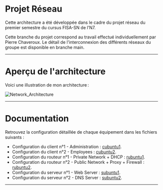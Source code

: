 # Projet Réseau

Cette architecture a été développée dans le cadre du projet réseau du premier semestre du cursus FISA-SN de l'N7.

Cette branche du projet correspond au travail effectué individuellement par Pierre Chaveroux. Le détail de l'interconnexion des différents réseaux du groupe est disponible en branche main.

---

# Aperçu de l'architecture

Voici une illustration de mon architecture :

![Network_Architecture](images/pchaveroux_architecture.jpg)

---

# Documentation

Retrouvez la configuration détaillée de chaque équipement dans les fichiers suivants :
- Configuration du client n°1 - Administration : [cubuntu1](configuration_files/cubuntu1.md).
- Configuration du client n°2 - Employees : [cubuntu2](configuration_files/cubuntu2.md).
- Configuration du routeur n°1 - Private Network + DHCP : [rubuntu1](configuration_files/rubuntu1.md).
- Configuration du routeur n°2 - Public Network + Proxy + Firewall : [rubuntu2](configuration_files/rubuntu2.md).
- Configuration du serveur n°1 - Web Server : [subuntu1](configuration_files/subuntu1.md).
- Configuration du serveur n°2 - DNS Server : [subuntu2](configuration_files/subuntu2.md).

---



